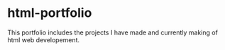 # html-portfolio
This portfolio includes the projects I have made and currently making of html web developement. 
